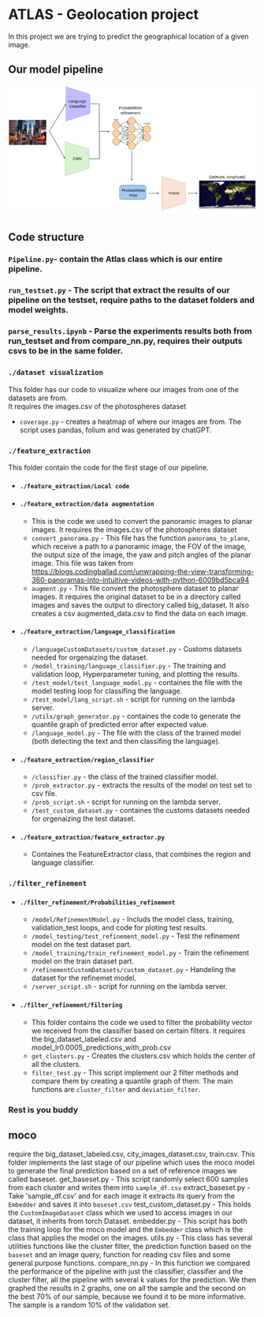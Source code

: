 # ATLAS - Geolocation project
In this project we are trying to predict the geographical location of a given image.
## Our model pipeline
![Image of our model pipeline](/images/pipeline.png)

## Code structure
### `Pipeline.py`- contain the Atlas class which is our entire pipeline.
### `run_testset.py` - The script that extract the results of our pipeline on the testset, require paths to the dataset folders and model weights.
### `parse_results.ipynb` - Parse the experiments results both from run_testset and from compare_nn.py, requires their outputs csvs to be in the same folder.

### `./dataset visualization`
This folder has our code to visualize where our images from one of the datasets are from.<br />
It requires the images.csv of the photospheres dataset<br />
* `coverage.py` - creates a heatmap of where our images are from. The script uses pandas, folium and was generated by chatGPT.

### `./feature_extraction`
This folder contain the code for the first stage of our pipeline.
* #### `./feature_extraction/Local code`

* #### `./feature_extraction/data augmentation`
    * This is the code we used to convert the panoramic images to planar images. It requires the images.csv of the photospheres dataset
    * `convert_panorama.py` - This file has the function `panorama_to_plane`, which receive a path to a panoramic image, the FOV of the image, the output size of the image, the yaw and pitch angles of the planar image. This file was taken from https://blogs.codingballad.com/unwrapping-the-view-transforming-360-panoramas-into-intuitive-videos-with-python-6009bd5bca94
    * `augment.py` - This file convert the photosphere dataset to planar images. It requires the original dataset to be in a directory called images and saves the output to directory called big_dataset. It also creates a csv augmented_data.csv to find the data on each image.
       
* #### `./feature_extraction/language_classification`
    * `/languageCustomDatasets/custom_dataset.py` - Customs datasets needed for orgenaizing the dataset.
    * `/model_training/language_classifier.py` - The training and validation loop, Hyperparameter tuning, and plotting the results.
    * `/test_model/test_language_model.py` - containes the file with the model testing loop for classifing the language.
    * `/test_model/lang_script.sh` - script for running on the lambda server.
    * `/utils/graph_generator.py` - containes the code to generate the quantile graph of predicted error after expected value.
    * `/language_model.py` - The file with the class of the trained model (both detecting the text and then classifing the language).
    
* #### `./feature_extraction/region_classifier`
    * `/classifier.py` - the class of the trained classifier model.
    * `/prob_extractor.py` - extracts the results of the model on test set to csv file.
    * `/prob_script.sh` - script for running on the lambda server.
    * `/test_custom_dataset.py` - containes the customs datasets needed for orgenaizing the test dataset.

* #### `./feature_extraction/feature_extractor.py`
   * Containes the FeatureExtractor class, that combines the region and language classifier.

### `./filter_refinement`
* #### `./filter_refinement/Probabilities_refinement`
   * `/model/RefinementModel.py` - Includs the model class, training, validation_test loops, and code for ploting test results.
   * `/model_testing/test_refinement_model.py` - Test the refinement model on the test dataset part.
   * `/model_training/train_refinement_model.py` - Train the refinement model on the train dataset part.
   * `/refinementCustomDatasets/custom_dataset.py` - Handeling the dataset for the refinemet model.
   * `/server_script.sh` - script for running on the lambda server.

* #### `./filter_refinement/filtering`
   * This folder contains the code we used to filter the probability vector we received from the classifier based on certain filters.
     it requires the big_dataset_labeled.csv and model_lr0.0005_predictions_with_prob.csv
   * `get_clusters.py` - Creates the clusters.csv which holds the center of all the clusters.
   * `filter_test.py` - This script implement our 2 filter methods and compare them by creating a quantile graph of them. The main functions are `cluster_filter` and `deviation_filter`.

### Rest is you buddy
## moco
require the big_dataset_labeled.csv, city_images_dataset.csv, train.csv.
This folder implements the last stage of our pipeline which uses the moco model to generate the final prediction based on a set of reference images we called baseset.
get_baseset.py - This script randomly select 600 samples from each cluster and writes them into `sample_df.csv`
extract_baseset.py - Take 'sample_df.csv' and for each image it extracts its query from the `Embedder` and saves it into `baseset.csv`
test_custom_dataset.py - This holds the `CustomImageDataset` class which we used to access images in our dataset, it inherits from torch Dataset.
embedder.py - This script has both the training loop for the moco model and the `Embedder` class which is the class that applies the model on the images.
utils.py - This class has several utilities functions like the cluster filter, the prediction function based on the `baseset` and an image query, function for reading csv files and some general purpose functions.
compare_nn.py - In this function we compared the performance of the pipeline with just the classifier, classifier and the cluster filter, all the pipeline with several k values for the prediction.
We then graphed the results in 2 graphs, one on all the sample and the second on the best 70% of our sample, because we found it to be more informative.
The sample is a random 10% of the validation set.
